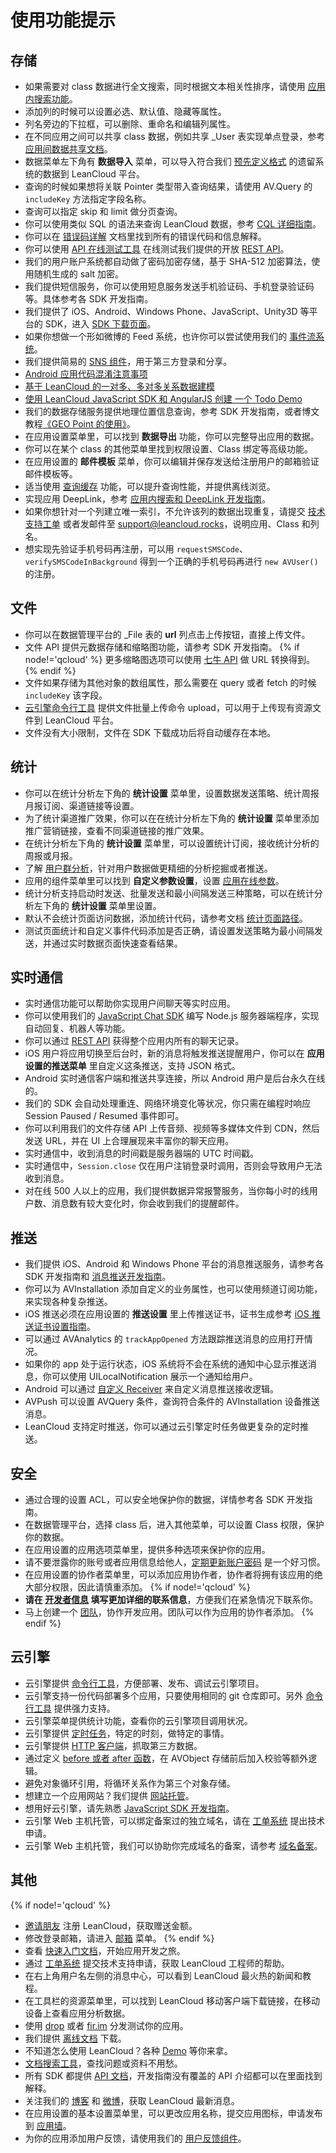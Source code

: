 # 使用功能提示

## 存储

* 如果需要对 class 数据进行全文搜索，同时根据文本相关性排序，请使用 [应用内搜索功能](app_search_guide.html)。
* 添加列的时候可以设置必选、默认值、隐藏等属性。
* 列名旁边的下拉框，可以删除、重命名和编辑列属性。
* 在不同应用之间可以共享 class 数据，例如共享 _User 表实现单点登录，参考 [应用间数据共享文档](app_data_share.html)。
* 数据菜单左下角有 **数据导入** 菜单，可以导入符合我们 [预先定义格式](dashboard_guide.html#本地数据导入_LeanCloud) 的遗留系统的数据到 LeanCloud 平台。
* 查询的时候如果想将关联 Pointer 类型带入查询结果，请使用 AV.Query 的 `includeKey` 方法指定字段名称。
* 查询可以指定 skip 和 limit 做分页查询。
* 你可以使用类似 SQL 的语法来查询 LeanCloud 数据，参考 [CQL 详细指南](cql_guide.html)。
* 你可以在 [错误码详解](error_code.html) 文档里找到所有的错误代码和信息解释。
* 你可以使用 [API 在线测试工具](https://leancloud.cn/apionline/) 在线测试我们提供的开放 [REST API](rest_api.html)。
* 我们的用户账户系统都自动做了密码加密存储，基于 SHA-512 加密算法，使用随机生成的 salt 加密。
* 我们提供短信服务，你可以使用短息服务发送手机验证码、手机登录验证码等。具体参考各 SDK 开发指南。
* 我们提供了 iOS、Android、Windows Phone、JavaScript、Unity3D 等平台的 SDK，进入 [SDK 下载页面](sdk_down.html)。
* 如果你想做一个形如微博的 Feed 系统，也许你可以尝试使用我们的 [事件流系统](status_system.html)。
* 我们提供简易的 [SNS 组件](sns.html)，用于第三方登录和分享。
* [Android 应用代码混淆注意事项](android_faq.html#代码混淆怎么做)
* [基于 LeanCloud 的一对多、多对多关系数据建模](https://blog.leancloud.cn/1723/)
* [使用 LeanCloud JavaScript SDK 和 AngularJS 创建 一个 Todo Demo](https://blog.leancloud.cn/1541/)
* 我们的数据存储服务提供地理位置信息查询，参考 SDK 开发指南，或者博文教程[《GEO Point 的使用》](https://blog.leancloud.cn/537/)。
* 在应用设置菜单里，可以找到 **数据导出** 功能，你可以完整导出应用的数据。
* 你可以在某个 class 的其他菜单里找到权限设置、Class 绑定等高级功能。
* 在应用设置的 **邮件模板** 菜单，你可以编辑并保存发送给注册用户的邮箱验证邮件模板等。
* 适当使用 [查询缓存](leanstorage_guide-ios.html#缓存查询) 功能，可以提升查询性能，并提供离线浏览。
* 实现应用 DeepLink，参考 [应用内搜索和 DeepLink 开发指南](app_search_guide.html)。
* 如果你想针对一个列建立唯一索引，不允许该列的数据出现重复，请提交 [技术支持工单](https://leanticket.cn/t/leancloud) 或者发邮件至 <support@leancloud.rocks>，说明应用、Class 和列名。
* 想实现先验证手机号码再注册，可以用 `requestSMSCode`、`verifySMSCodeInBackground` 得到一个正确的手机号码再进行 `new AVUser()` 的注册。


## 文件

* 你可以在数据管理平台的 _File 表的 **url** 列点击上传按钮，直接上传文件。
* 文件 API 提供元数据存储和缩略图功能，请参考 SDK 开发指南。
{% if node!='qcloud' %}
更多缩略图选项可以使用 [七牛 API](http://docs.qiniu.com/api/v6/image-process.html) 做 URL 转换得到。
{% endif %}
* 文件如果存储为其他对象的数组属性，那么需要在 query 或者 fetch 的时候 `includeKey` 该字段。
* [云引擎命令行工具](leanengine_cli.html) 提供文件批量上传命令 upload，可以用于上传现有资源文件到 LeanCloud 平台。
* 文件没有大小限制，文件在 SDK 下载成功后将自动缓存在本地。

## 统计

* 你可以在统计分析左下角的 **统计设置** 菜单里，设置数据发送策略、统计周报月报订阅、渠道链接等设置。
* 为了统计渠道推广效果，你可以在在统计分析左下角的 **统计设置** 菜单里添加推广营销链接，查看不同渠道链接的推广效果。
* 在统计分析左下角的 **统计设置** 菜单里，可以设置统计订阅，接收统计分析的周报或月报。
* 了解 [用户群分析](user_groups.html)，针对用户数据做更精细的分析挖掘或者推送。
* 应用的组件菜单里可以找到 **自定义参数设置**，设置 [应用在线参数](ios_statistics.html#获取在线参数)。
* 统计分析支持启动时发送、批量发送和最小间隔发送三种策略，可以在统计分析左下角的 **统计设置** 菜单里设置。
* 默认不会统计页面访问数据，添加统计代码，请参考文档 [统计页面路径](android_statistics.html#统计页面路径)。
* 测试页面统计和自定义事件代码添加是否正确，请设置发送策略为最小间隔发送，并通过实时数据页面快速查看结果。

## 实时通信

* 实时通信功能可以帮助你实现用户间聊天等实时应用。
* 你可以使用我们的 [JavaScript Chat SDK](sdk_down.html) 编写 Node.js 服务器端程序，实现自动回复、机器人等功能。
* 你可以通过 [REST API](rest_api.html#获取聊天记录) 获得整个应用内所有的聊天记录。
* iOS 用户将应用切换至后台时，新的消息将触发推送提醒用户，你可以在 **应用设置的推送菜单** 里自定义这条推送，支持 JSON 格式。
* Android 实时通信客户端和推送共享连接，所以 Android 用户是后台永久在线的。
* 我们的 SDK 会自动处理重连、网络环境变化等状况，你只需在编程时响应 Session Paused / Resumed 事件即可。
* 你可以利用我们的文件存储 API 上传音频、视频等多媒体文件到 CDN，然后发送 URL，并在 UI 上合理展现来丰富你的聊天应用。
* 实时通信中，收到消息的时间戳是服务器端的 UTC 时间戳。
* 实时通信中，`Session.close` 仅在用户注销登录时调用，否则会导致用户无法收到消息。
* 对在线 500 人以上的应用，我们提供数据异常报警服务，当你每小时的线用户数、消息数有较大变化时，你会收到我们的提醒邮件。

## 推送

* 我们提供 iOS、Android 和 Windows Phone 平台的消息推送服务，请参考各 SDK 开发指南和 [消息推送开发指南](push_guide.html)。
* 你可以为 AVInstallation 添加自定义的业务属性，也可以使用频道订阅功能，来实现各种复杂推送。
* iOS 推送必须在应用设置的 **推送设置** 里上传推送证书，证书生成参考 [iOS 推送证书设置指南](ios_push_cert.html)。
* 可以通过 AVAnalytics 的 `trackAppOpened` 方法跟踪推送消息的应用打开情况。
* 如果你的 app 处于运行状态，iOS 系统将不会在系统的通知中心显示推送消息，你可以使用 UILocalNotification 展示一个通知给用户。
* Android 可以通过 [自定义 Receiver](push_guide.html#消息内容_Data) 来自定义消息推送接收逻辑。
* AVPush 可以设置 AVQuery 条件，查询符合条件的 AVInstallation 设备推送消息。
* LeanCloud 支持定时推送，你可以通过云引擎定时任务做更复杂的定时推送。

## 安全

* 通过合理的设置 ACL，可以安全地保护你的数据，详情参考各 SDK 开发指南。
* 在数据管理平台，选择 class 后，进入其他菜单，可以设置 Class 权限，保护你的数据。
* 在应用设置的应用选项菜单里，提供多种选项来保护你的应用。
* 请不要泄露你的账号或者应用信息给他人，[定期更新账户密码](https://leancloud.cn/settings.html#/setting/password) 是一个好习惯。
* 在应用设置的协作者菜单里，可以添加应用协作者，协作者将拥有该应用的绝大部分权限，因此请慎重添加。
{% if node!='qcloud' %}
* **请在 [开发者信息](/settings.html#/setting/info) 填写更加详细的联系信息**，方便我们在紧急情况下联系你。
* 马上创建一个 [团队](/settings.html#/setting/team)，协作开发应用。团队可以作为应用的协作者添加。
{% endif %}

## 云引擎

* 云引擎提供 [命令行工具](leanengine_cli.html)，方便部署、发布、调试云引擎项目。
* 云引擎支持一份代码部署多个应用，只要使用相同的 git 仓库即可。另外 [命令行工具](leanengine_cli.html#多应用管理) 提供强力支持。
* 云引擎菜单提供统计功能，查看你的云引擎项目调用状况。
* 云引擎提供 [定时任务](leanengine_guide-cloudcode.html#定时任务)，特定的时刻，做特定的事情。
* 云引擎提供 [HTTP 客户端](leanengine_guide-cloudcode.html#发送_HTTP_请求)，抓取第三方数据。
* 通过定义 [before 或者 after 函数](leanengine_guide-cloudcode.html#在_save_前修改对象)，在 AVObject 存储前后加入校验等额外逻辑。
* 避免对象循环引用，将循环关系作为第三个对象存储。
* 想建立一个应用网站？我们提供 [网站托管](leanengine_guide-cloudcode.html#Web_Hosting)。
* 想用好云引擎，请先熟悉 [JavaScript SDK 开发指南](leanstorage_guide-js.html)。
* 云引擎 Web 主机托管，可以绑定备案过的独立域名，请在 [工单系统](https://leanticket.cn/t/leancloud) 提出技术申请。
* 云引擎 Web 主机托管，我们可以协助你完成域名的备案，请参考 [域名备案](leanengine_guide-cloudcode.html#域名备案)。

## 其他
{% if node!='qcloud' %}
* [邀请朋友](/settings.html#/setting/invite) 注册 LeanCloud，获取赠送金额。
* 修改登录邮箱，请进入 [邮箱](/settings.html#/setting/mail) 菜单。
{% endif %}
* 查看 [快速入门文档](./start.html)，开始应用开发之旅。
* 通过 [工单系统](https://leanticket.cn/t/leancloud) 提交技术支持申请，获取 LeanCloud 工程师的帮助。
* 在右上角用户名左侧的消息中心，可以看到 LeanCloud 最火热的新闻和教程。
* 在工具栏的资源菜单里，可以找到 LeanCloud 移动客户端下载链接，在移动设备上查看应用分析数据。
* 使用 [drop](https://drop.leanapp.cn/) 或者 [fir.im](http://fir.im/) 分发测试你的应用。
* 我们提供 [离线文档](leancloud-docs.tar.gz) 下载。
* 不知道怎么使用 LeanCloud？各种 [Demo](demo.html) 等你来拿。
* [文档搜索工具](/search.html)，查找问题或资料不用愁。
* 所有 SDK 都提供 [API 文档](index.html)，开发指南没有覆盖的 API 介绍都可以在里面找到解释。
* 关注我们的 [博客](https://blog.leancloud.cn/) 和 [微博](http://weibo.com/avoscloud)，获取 LeanCloud 最新消息。
* 在应用设置的基本设置菜单里，可以更改应用名称，提交应用图标，申请发布到 [应用墙](https://leancloud.cn/customers.html)。
* 为你的应用添加用户反馈，请使用我们的 [用户反馈组件](feedback.html)。

